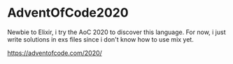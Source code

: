 # AdventOfCode2020

Newbie to Elixir, i try the AoC 2020 to discover this language.
For now, i just write solutions in exs files since i don't know how to use mix yet.

https://adventofcode.com/2020/
